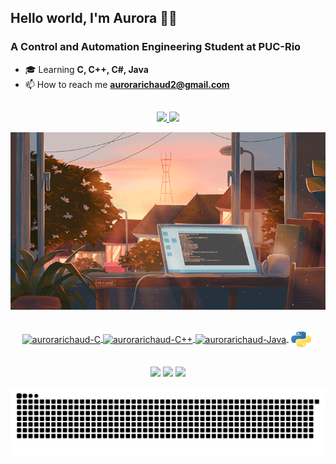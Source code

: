 ## Hello world, I'm Aurora 👋🏼
### A Control and Automation Engineering Student at PUC-Rio
- 🎓 Learning **C, C++, C#, Java**
- 📫 How to reach me **aurorarichaud2@gmail.com**

##

<div align="center">
  <a href="https://github.com/aurorarichaud">
  <img height="180em" src="https://github-readme-stats.vercel.app/api?username=aurorarichaud&show_icons=true&theme=darcula&include_all_commits=true&count_private=true"/>
  <img height="150em" src="https://github-readme-stats.vercel.app/api/top-langs/?username=aurorarichaud&layout=compact&langs_count=7&theme=darcula"/>
</div>

![GIF](https://github.com/aurorarichaud/aurorarichaud/blob/main/bannerGithub.gif)

##
  
<div align="center">
  <img align="center" alt="aurorarichaud-C" height="30" width="40" src="https://cdn.jsdelivr.net/gh/devicons/devicon/icons/c/c-original.svg">
  <img align="center" alt="aurorarichaud-C++" height="30" width="40" src="https://cdn.jsdelivr.net/gh/devicons/devicon/icons/cplusplus/cplusplus-original.svg">
  <img align="center" alt="aurorarichaud-Java" height="30" width="40" src="https://cdn.jsdelivr.net/gh/devicons/devicon/icons/java/java-original.svg">
  <img align="center" alt="aurorarichaud-Python" height="30" width="40" src="https://raw.githubusercontent.com/devicons/devicon/master/icons/python/python-original.svg">

 
  ##
  
  <a href="https://instagram.com/isabeelpointone" target="blank"><img src="https://img.shields.io/badge/-Instagram-%23E4405F?style=for-the-badge&logo=instagram&logoColor=white" target="_blank"></a>
  <a href = "mailto:aurorarichaud2@gmail.com"><img src="https://img.shields.io/badge/Microsoft_Outlook-0078D4?style=for-the-badge&logo=microsoft-outlook&logoColor=white" target="_blank"></a>
  <a href="https://www.linkedin.com/in/aurorarichaud/" target="blank"><img src="https://img.shields.io/badge/-LinkedIn-%230077B5?style=for-the-badge&logo=linkedin&logoColor=white" target="_blank"></a> 
 
  ![Snake Animation](https://github.com/aurorarichaud/aurorarichaud/blob/main/snakeAnimation.svg)
